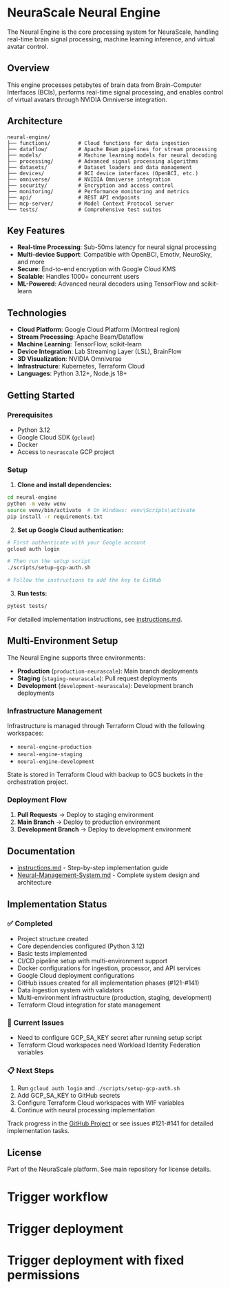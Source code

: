 # NeuraScale Neural Engine

The Neural Engine is the core processing system for NeuraScale, handling real-time brain signal processing, machine learning inference, and virtual avatar control.

## Overview

This engine processes petabytes of brain data from Brain-Computer Interfaces (BCIs), performs real-time signal processing, and enables control of virtual avatars through NVIDIA Omniverse integration.

## Architecture

```
neural-engine/
├── functions/         # Cloud functions for data ingestion
├── dataflow/          # Apache Beam pipelines for stream processing
├── models/            # Machine learning models for neural decoding
├── processing/        # Advanced signal processing algorithms
├── datasets/          # Dataset loaders and data management
├── devices/           # BCI device interfaces (OpenBCI, etc.)
├── omniverse/         # NVIDIA Omniverse integration
├── security/          # Encryption and access control
├── monitoring/        # Performance monitoring and metrics
├── api/               # REST API endpoints
├── mcp-server/        # Model Context Protocol server
└── tests/             # Comprehensive test suites
```

## Key Features

- **Real-time Processing**: Sub-50ms latency for neural signal processing
- **Multi-device Support**: Compatible with OpenBCI, Emotiv, NeuroSky, and more
- **Secure**: End-to-end encryption with Google Cloud KMS
- **Scalable**: Handles 1000+ concurrent users
- **ML-Powered**: Advanced neural decoders using TensorFlow and scikit-learn

## Technologies

- **Cloud Platform**: Google Cloud Platform (Montreal region)
- **Stream Processing**: Apache Beam/Dataflow
- **Machine Learning**: TensorFlow, scikit-learn
- **Device Integration**: Lab Streaming Layer (LSL), BrainFlow
- **3D Visualization**: NVIDIA Omniverse
- **Infrastructure**: Kubernetes, Terraform Cloud
- **Languages**: Python 3.12+, Node.js 18+

## Getting Started

### Prerequisites

- Python 3.12
- Google Cloud SDK (`gcloud`)
- Docker
- Access to `neurascale` GCP project

### Setup

1. **Clone and install dependencies:**

```bash
cd neural-engine
python -m venv venv
source venv/bin/activate  # On Windows: venv\Scripts\activate
pip install -r requirements.txt
```

2. **Set up Google Cloud authentication:**

```bash
# First authenticate with your Google account
gcloud auth login

# Then run the setup script
./scripts/setup-gcp-auth.sh

# Follow the instructions to add the key to GitHub
```

3. **Run tests:**

```bash
pytest tests/
```

For detailed implementation instructions, see [instructions.md](./instructions.md).

## Multi-Environment Setup

The Neural Engine supports three environments:

- **Production** (`production-neurascale`): Main branch deployments
- **Staging** (`staging-neurascale`): Pull request deployments
- **Development** (`development-neurascale`): Development branch deployments

### Infrastructure Management

Infrastructure is managed through Terraform Cloud with the following workspaces:

- `neural-engine-production`
- `neural-engine-staging`
- `neural-engine-development`

State is stored in Terraform Cloud with backup to GCS buckets in the orchestration project.

### Deployment Flow

1. **Pull Requests** → Deploy to staging environment
2. **Main Branch** → Deploy to production environment
3. **Development Branch** → Deploy to development environment

## Documentation

- [instructions.md](./instructions.md) - Step-by-step implementation guide
- [Neural-Management-System.md](./Neural-Management-System.md) - Complete system design and architecture

## Implementation Status

### ✅ Completed

- Project structure created
- Core dependencies configured (Python 3.12)
- Basic tests implemented
- CI/CD pipeline setup with multi-environment support
- Docker configurations for ingestion, processor, and API services
- Google Cloud deployment configurations
- GitHub issues created for all implementation phases (#121-#141)
- Data ingestion system with validators
- Multi-environment infrastructure (production, staging, development)
- Terraform Cloud integration for state management

### 🚧 Current Issues

- Need to configure GCP_SA_KEY secret after running setup script
- Terraform Cloud workspaces need Workload Identity Federation variables

### 📋 Next Steps

1. Run `gcloud auth login` and `./scripts/setup-gcp-auth.sh`
2. Add GCP_SA_KEY to GitHub secrets
3. Configure Terraform Cloud workspaces with WIF variables
4. Continue with neural processing implementation

Track progress in the [GitHub Project](https://github.com/identity-wael/neurascale/projects/1) or see issues #121-#141 for detailed implementation tasks.

## License

Part of the NeuraScale platform. See main repository for license details.

# Trigger workflow

# Trigger deployment

# Trigger deployment with fixed permissions
